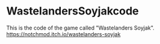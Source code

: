 # WastelandersSoyjakcode
This is the code of the game called "Wastelanders Soyjak". https://notchmod.itch.io/wastelanders-soyjak
